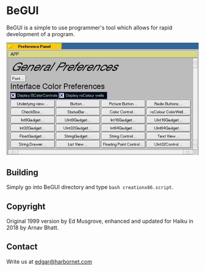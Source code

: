 # BeGUI
BeGUI is a simple to use programmer's tool which allows for rapid development
of a program.

![BeGUI prefs screenshot](begui.jpg)


Building
--------

Simply go into BeGUI directory and type ``bash creationx86.script``.


Copyright
------------

Original 1999 version by Ed Musgrove, enhanced and updated for Haiku in 2018 by Arnav Bhatt.


Contact
----------

Write us at edgar@harbornet.com